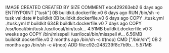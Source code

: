 IMAGE CREATED CREATED BY SIZE COMMENT
ebc429263eb2 6 days ago ENTRYPOINT ["tusk"] 0B buildkit.dockerfile.v0
<missing> 6 days ago RUN /bin/sh -c tusk validate # buildkit 0B buildkit.dockerfile.v0
<missing> 6 days ago COPY ./tusk.yml ./tusk.yml # buildkit 634B buildkit.dockerfile.v0
<missing> 7 days ago COPY /usr/local/bin/tusk /usr/local/bin/tusk… 4.51MB buildkit.dockerfile.v0
<missing> 3 weeks ago COPY /bin/misspell /usr/local/bin/misspell #… 6.56MB buildkit.dockerfile.v0
<missing> 2 months ago /bin/sh -c #(nop) CMD ["/bin/sh"] 0B
<missing> 2 months ago /bin/sh -c #(nop) ADD file:c92c248239f8c7b9b… 5.57MB
